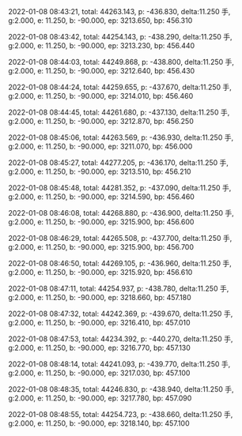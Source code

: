 2022-01-08 08:43:21, total: 44263.143, p: -436.830, delta:11.250 手, g:2.000, e: 11.250, b: -90.000, ep: 3213.650, bp: 456.310

2022-01-08 08:43:42, total: 44254.143, p: -438.290, delta:11.250 手, g:2.000, e: 11.250, b: -90.000, ep: 3213.230, bp: 456.440

2022-01-08 08:44:03, total: 44249.868, p: -438.800, delta:11.250 手, g:2.000, e: 11.250, b: -90.000, ep: 3212.640, bp: 456.430

2022-01-08 08:44:24, total: 44259.655, p: -437.670, delta:11.250 手, g:2.000, e: 11.250, b: -90.000, ep: 3214.010, bp: 456.460

2022-01-08 08:44:45, total: 44261.680, p: -437.130, delta:11.250 手, g:2.000, e: 11.250, b: -90.000, ep: 3212.870, bp: 456.250

2022-01-08 08:45:06, total: 44263.569, p: -436.930, delta:11.250 手, g:2.000, e: 11.250, b: -90.000, ep: 3211.070, bp: 456.000

2022-01-08 08:45:27, total: 44277.205, p: -436.170, delta:11.250 手, g:2.000, e: 11.250, b: -90.000, ep: 3213.510, bp: 456.210

2022-01-08 08:45:48, total: 44281.352, p: -437.090, delta:11.250 手, g:2.000, e: 11.250, b: -90.000, ep: 3214.590, bp: 456.460

2022-01-08 08:46:08, total: 44268.880, p: -436.900, delta:11.250 手, g:2.000, e: 11.250, b: -90.000, ep: 3215.900, bp: 456.600

2022-01-08 08:46:29, total: 44265.508, p: -437.700, delta:11.250 手, g:2.000, e: 11.250, b: -90.000, ep: 3215.900, bp: 456.700

2022-01-08 08:46:50, total: 44269.105, p: -436.960, delta:11.250 手, g:2.000, e: 11.250, b: -90.000, ep: 3215.920, bp: 456.610

2022-01-08 08:47:11, total: 44254.937, p: -438.780, delta:11.250 手, g:2.000, e: 11.250, b: -90.000, ep: 3218.660, bp: 457.180

2022-01-08 08:47:32, total: 44242.369, p: -439.670, delta:11.250 手, g:2.000, e: 11.250, b: -90.000, ep: 3216.410, bp: 457.010

2022-01-08 08:47:53, total: 44234.392, p: -440.270, delta:11.250 手, g:2.000, e: 11.250, b: -90.000, ep: 3216.770, bp: 457.130

2022-01-08 08:48:14, total: 44241.093, p: -439.770, delta:11.250 手, g:2.000, e: 11.250, b: -90.000, ep: 3217.030, bp: 457.100

2022-01-08 08:48:35, total: 44246.830, p: -438.940, delta:11.250 手, g:2.000, e: 11.250, b: -90.000, ep: 3217.780, bp: 457.090

2022-01-08 08:48:55, total: 44254.723, p: -438.660, delta:11.250 手, g:2.000, e: 11.250, b: -90.000, ep: 3218.140, bp: 457.100